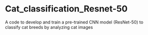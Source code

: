 # Cat_classification_Resnet-50
A code to develop and train a pre-trained CNN model (ResNet-50) to classify cat breeds by analyzing cat images
